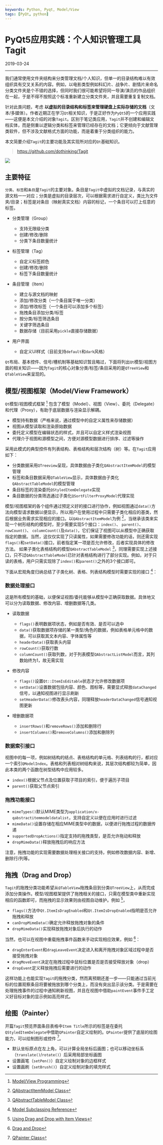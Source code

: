 ```yaml
---
keywords: Python, Pyqt, Model/View
tags: [PyQt, python]
---
```


# PyQt5应用实践：个人知识管理工具Tagit

2019-03-24

---

我们通常使用文件夹结构来分类管理文档/个人知识，但单一的目录结构难以有效组织具有交叉关系的内容。例如，以电影类型例如科幻片、战争片、剧情片来命名分类文件夹是个不错的选择，但同时我们很可能希望将同一导演/演员的作品组织在一起，于是不得不按照这个标准重新建立分类文件夹，并且需要重复复制文档。

针对此类问题，考虑 **以虚拟的目录结构和标签来管理硬盘上实际存储的文档**（文本/多媒体）。作者近期正在学习`Qt`相关知识，于是正好作为`PyQt5`的一个应用实践——这便是本文介绍的对象`Tagit`。区别于笔记类应用，`Tagit`并不创建和编辑文档实体，而是侧重以逻辑分类和标签来管理已经存在的文档；它更倾向于文献管理类软件，但不涉及文献格式方面的功能，而是着重于分类组织的能力。

本文简要介绍`Tagit`的主要功能及其实现所对应的`Qt`基础知识。 

> https://github.com/dothinking/Tagit

![](images/2019-03-24-01.png)


## 主要特征

`分类`、`标签`和`条目`是`Tagit`的主要对象。条目是`Tagit`中虚拟的文档记录，与真实的源文档一一对应；分类是虚拟的目录层次，可以根据需求进行自定义，类比为文件夹/目录；标签是对条目（映射真实文档）内容的标记，一个条目可以打上任意的标签。

- 分类管理（Group）
    - 支持无限级分类
    - 创建/修改/删除
    - 分类下条目数量统计

- 标签管理（Tag）
    - 自定义标签颜色
    - 创建/修改/删除
    - 标签下条目数量统计

- 条目管理（Item）
    - 建立与源文档的映射
    - 添加/修改分类（一个条目属于唯一分类）
    - 添加/修改标签（一个条目可以添加多个标签）
    - 拖拽条目添加分类/标签
    - 按分类/标签筛选条目
    - 关键字筛选条目    
    - 数据存储（目前采用`pickle`直接存储数据）

- 用户界面
    - 自定义UI样式（目前支持`default`和`dark`风格）

`Qt`布局、基本控件、信号/槽机制等基础知识暂且略过，下面将列出`Qt`模型/视图方面的相关知识——因为`Tagit`的核心对象分类/标签/条目采用的是`QTreeView`和`QTableView`来呈现的。


## 模型/视图框架（Model/View Framework）

`Qt`模型/视图模式框架 [^1] 包含了模型（Model）、视图（View）、委托（Delegate）和代理（Proxy），有助于底层数据与渲染显示解耦。

- 模型持有数据（严格来说，通过模型中的自定义属性来存储数据）
- 视图从模型读取和渲染原始数据
- 委托定义模型在编辑状态的样式，并且可以自定义样式渲染视图
- 代理介于视图和源模型之间，方便对源模型数据进行排序、过滤等操作

采用此模式的典型控件有列表结构、表格结构和层次结构（树）等。在`Tagit`应用如下：

- 分类数据采用`QTreeview`呈现，具体数据由子类化`QAbstractItemModel`的模型管理
- 标签和条目数据采用`QTableView`显示，具体数据由子类化`QAbstractTableModel`的模型管理
- 条目标签的渲染委托`QStyledItemDelegate`实现
- 条目数据的分类筛选通过子类化`QSortFilterProxyModel`代理实现

模型/视图框架的各个组件通过预定义好的接口进行协作，例如视图通过`data()`方法向模型请求数据以便显示，所以用户在使用过程中只需要子类化相应的基类，然后根据业务需求实现相应的接口。以`QAbstractItemModel`为例 [^2]，当继承该类来实现一个树形结构的模型时，至少需要实现5个接口：`index()`、 `parent()`、 `rowCount()`、 `columnCount()`及`data()`，它们保证了视图可以从模型中正确获取指定的数据。当然，这仅仅实现了只读属性，如果需要修改功能的话，则还需实现`flags()`和`setData()`接口，前者指定某一项是否允许修改，后者实现具体的修改方法。 如果子类化表格结构的模型`QAbstractTableModel` [^3]，同理需要实现上述接口，只不过`QAbstractTableModel`已针对表格结构进行了部分实现。例如，对于只读的表格，用户只需实现除了`index()`和`parent()`之外的3个接口即可。

下面从宏观角度归纳总结了子类化树、表格、列表结构模型时需要实现的接口 [^4]：

### 数据处理接口

这是所有模型的基础，以便保证视图/委托能够从模型中正确获取数据。具体地又可以分为读取数据、修改内容、增删数据等几类。

- 读取数据

    - `flags()`表明数据项状态，例如是否有效、是否可以选中
    - `data()`获取数据项存储的某一类型/角色的数据，例如表格单元格中的数据，可以获取其文本内容、字体属性等
    - `headerData()`获取表头内容
    - `rowCount()`获取行数
    - `columnCount()`获取列数，对于列表模型`QAbstractListModel`而言，其列数始终为1，故无需实现

- 修改内容

    - `flags()`设置`Qt::ItemIsEditable`状态才允许修改数据项
    - `setData()`设置数据包括内容、颜色、图标等，需要显式释放`dataChanged`信号，以通知视图进行显示刷新
    - `setHeaderData()`修改表头内容，同理释放`headerDataChanged`信号通知视图更新

- 增删数据项

    - `insertRows()`和`removeRows()`添加和删除行
    - `insertColumns()`和`removeColumns()`添加和删除列


### 数据索引接口

视图中的每一项，例如树结构的结点、表格结构的单元格、列表结构的行，都对应一个索引`QModelIndex`。表格和列表相对树结构来说，其层次结构都较为简单，因此本类的两个函数在树型结构中应用较多。

- `index()`根据父节点及位置获取子项目的索引，便于遍历子项目
- `parent()`获取父节点索引


### 拖拽功能接口

- `mimeTypes()`默认MIME类型为`application/x-qabstractitemmodeldatalist`，支持自定义以便在应用时进行过滤
- `mimeData()`设置存储在相应MIME类型中的数据，以便进行拖拽过程的数据传递
- `supportedDropActions()`指定支持的拖拽类型，是否允许拖动和释放
- `dropMimeData()`释放拖拽后的响应方法

注意，拖拽功能的实现需要数据处理相关接口的支持，例如修改数据内容、新增、删除行/列等。


## 拖拽（Drag and Drop）

`Tagit`的拖拽分类功能希望从`QTableView`拖拽条目到分类`QTreeView`上，从而完成添加分类操作。模型/视图框架提供了拖拽相关的接口，只需在模型类中重新实现相应的函数即可，而拖拽的显示效果则由视图自动维护。例如 [^5]，

- `flags()`方法中`Qt.ItemIsDragEnabled`和`Qt.ItemIsDropEnabled`指明是否允许拖拽和释放
- `canDropMimeData()`确定允许释放拖拽对象的条件
- `dropMimeData()`实现释放拖拽对象后执行的动作

当然，也可以在视图中重载拖拽事件函数来手动实现相应效果，例如 [^6]：

- `dragEnterEvent`和`dragLeaveEvent`决定进入和离开拖拽对象区域过程中是否接受拖拽对象
- `dragMoveEvent`决定在拖拽过程中鼠标位置是否是否接受释放对象（drop）
- `dropEvent`定义释放拖拽后需要进行的动作

这样功能上也能实现`Tagit`的拖拽分类，然而离预期还差一步——只能通过当前光标的位置观察条目将要被拖放到哪个分类上，而没有突出显示该分类。于是需要在处理拖拽事件的过程中通知刷新视图，并且在视图中借助`paintEvent`事件手工定义好目标对象的显示例如高亮样式。


## 绘图（Painter）

开篇`Tagit`预览界面条目表格中`Item Title`所示的标签是在委托`QStyledItemDelegate`中借助`QPainter`自定义绘制的。`QPainter`提供了底层的绘图能力，可以绘制图形或控件 [^7]。

- 默认坐标原点在左上角，可以计算全局坐标后画图；也可以移动坐标系（`translate()`/`rotate()`）后采用局部坐标画图
- 设置画笔（`setPen()`）自定义绘制对象的边框样式
- 设置画刷（`setBrush()`）自定义绘制对象的填充样式


[^1]: [Model/View Programming](https://doc.qt.io/qt-5/model-view-programming.html)
[^2]: [QAbstractItemModel Class](https://doc.qt.io/qt-5/qabstractitemmodel.html#details)
[^3]: [QAbstractTableModel Class](https://doc.qt.io/qt-5/qabstracttablemodel.html#details)
[^4]: [Model Subclassing Reference](https://doc.qt.io/qt-5/model-view-programming.html#model-subclassing-reference)
[^5]: [Using Drag and Drop with Item Views](https://doc.qt.io/qt-5/model-view-programming.html#using-drag-and-drop-with-item-views)
[^6]: [Drag and Drop](https://doc.qt.io/qt-5/dnd.html)
[^7]: [QPainter Class](https://doc.qt.io/qt-5/qpainter.html#details)